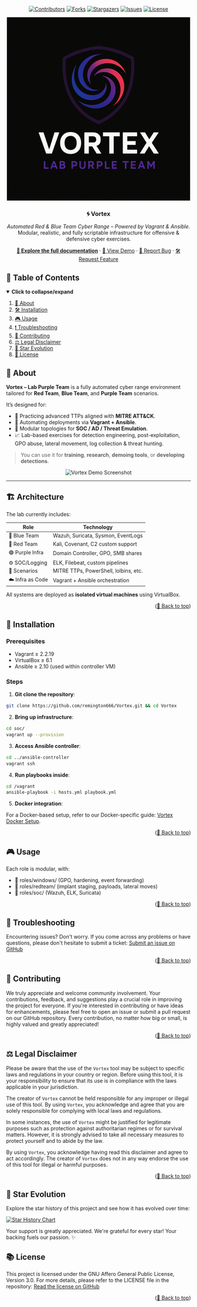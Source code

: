 <div id="top" align="center">

<!-- Shields Header -->
[![Contributors][contributors-shield]](https://github.com/remington666/Vortex/graphs/contributors)
[![Forks][forks-shield]](https://github.com/remington666/Vortex/network/members)
[![Stargazers][stars-shield]](https://github.com/remington666/Vortex/stargazers)
[![Issues][issues-shield]](https://github.com/remington666/Vortex/issues)
[![License][license-shield]](https://github.com/remington666/Vortex/blob/main/LICENSE)

<!-- Logo -->
<a href="https://github.com/remington666/Vortex">
  <img src="https://raw.githubusercontent.com/remington666/Vortex/main/docs/github/graphical_resources/Logo-With_background-Vortex.png" alt="Vortex Logo" width="auto" height="auto">
</a>

<!-- Title & Tagline -->
<h3 align="center">🌀 Vortex</h3>
<p align="center">
    <em>Automated Red & Blue Team Cyber Range – Powered by Vagrant & Ansible.</em>
    <br>
    Modular, realistic, and fully scriptable infrastructure for offensive & defensive cyber exercises.
</p>

<!-- Links & Demo -->
<p align="center">
    <a href="https://github.com/remington666/Vortex/blob/main/README.md" class="button-style"><strong>📘 Explore the full documentation</strong></a>
    ·
    <a href="https://asciinema.org/a/" class="button-style">🎥 View Demo</a>
    ·
    <a href="https://github.com/remington666/Vortex/issues">🐞 Report Bug</a>
    ·
    <a href="https://github.com/remington666/Vortex/issues">🛠️ Request Feature</a>
</p>

</div>

## 📜 Table of Contents

<details open>
  <summary><strong>Click to collapse/expand</strong></summary>
  <ol>
    <li><a href="#-about">📖 About</a></li>
    <li><a href="#-installation">🛠️ Installation</a></li>
    <li><a href="#-usage">🎮 Usage</a></li>
    <li><a href="#-troubleshooting">❗ Troubleshooting</a></li>
    <li><a href="#-contributing">🤝 Contributing</a></li>
    <li><a href="#%EF%B8%8F-legal-disclaimer">⚖️ Legal Disclaimer</a></li>
    <li><a href="#-star-evolution">🌠 Star Evolution</a></li>
    <li><a href="#-license">📜 License</a></li>
  </ol>
</details>

## 📖 About

**Vortex – Lab Purple Team** is a fully automated cyber range environment tailored for **Red Team**, **Blue Team**, and **Purple Team** scenarios.

It’s designed for:
- 🧠 Practicing advanced TTPs aligned with **MITRE ATT&CK**.
- 🔄 Automating deployments via **Vagrant + Ansible**.
- 🧩 Modular topologies for **SOC / AD / Threat Emulation**.
- 📈 Lab-based exercises for detection engineering, post-exploitation, GPO abuse, lateral movement, log collection & threat hunting.

> You can use it for **training**, **research**, **demoing tools**, or **developing detections**.


<p align="center">
  <img src="https://raw.githubusercontent.com/remington666/Vortex/main/docs/github/graphical_resources/Screenshot-Vortex_Demo.png" alt="Vortex Demo Screenshot" width="auto" height="auto">
</p>

---

## 🏗️ Architecture

The lab currently includes:

| Role            | Technology                          |
|-----------------|-------------------------------------|
| 🔵 Blue Team     | Wazuh, Suricata, Sysmon, EventLogs |
| 🔴 Red Team      | Kali, Covenant, C2 custom support   |
| 🟣 Purple Infra  | Domain Controller, GPO, SMB shares |
| ⚙️ SOC/Logging   | ELK, Filebeat, custom pipelines     |
| 🧠 Scenarios     | MITRE TTPs, PowerShell, lolbins, etc. |
| ☁️ Infra as Code | Vagrant + Ansible orchestration    |

All systems are deployed as **isolated virtual machines** using VirtualBox.

<p align="right">(<a href="#top">🔼 Back to top</a>)</p>

## 🚀 Installation

### Prerequisites

- Vagrant ≥ 2.2.19
- VirtualBox ≥ 6.1
- Ansible ≥ 2.10 (used within controller VM)

### Steps

1. **Git clone the repository**:
```bash
git clone https://github.com/remington666/Vortex.git && cd Vortex
```

2. **Bring up infrastructure**:
```bash
cd soc/
vagrant up --provision
```

3. **Access Ansible controller**:

```bash
cd ../ansible-controller
vagrant ssh
```

4. **Run playbooks inside**:

```bash
cd /vagrant
ansible-playbook -i hosts.yml playbook.yml
```

5. **Docker integration**:

For a Docker-based setup, refer to our Docker-specific guide: [Vortex Docker Setup](https://github.com/remington666/Vortex/blob/main/docker/README.md).

<p align="right">(<a href="#top">🔼 Back to top</a>)</p>

## 🎮 Usage

Each role is modular, with:

- 🔹 roles/windows/ (GPO, hardening, event forwarding)
- 🔹 roles/redteam/ (implant staging, payloads, lateral moves)
- 🔹 roles/soc/ (Wazuh, ELK, Suricata)

<p align="right">(<a href="#top">🔼 Back to top</a>)</p>

## 🔧 Troubleshooting

Encountering issues? Don't worry. If you come across any problems or have questions, please don't hesitate to submit a ticket: [Submit an issue on GitHub](https://github.com/remington666/Vortex/issues)

<p align="right">(<a href="#top">🔼 Back to top</a>)</p>

## 🤝 Contributing

We truly appreciate and welcome community involvement. Your contributions, feedback, and suggestions play a crucial role in improving the project for everyone. If you're interested in contributing or have ideas for enhancements, please feel free to open an issue or submit a pull request on our GitHub repository. Every contribution, no matter how big or small, is highly valued and greatly appreciated!

<p align="right">(<a href="#top">🔼 Back to top</a>)</p>

## ⚖️ Legal Disclaimer

Please be aware that the use of the `Vortex` tool may be subject to specific laws and regulations in your country or region. Before using this tool, it is your responsibility to ensure that its use is in compliance with the laws applicable in your jurisdiction.

The creator of `Vortex` cannot be held responsible for any improper or illegal use of this tool. By using `Vortex`, you acknowledge and agree that you are solely responsible for complying with local laws and regulations.

In some instances, the use of `Vortex` might be justified for legitimate purposes such as protection against authoritarian regimes or for survival matters. However, it is strongly advised to take all necessary measures to protect yourself and to abide by the law.

By using `Vortex`, you acknowledge having read this disclaimer and agree to act accordingly. The creator of `Vortex` does not in any way endorse the use of this tool for illegal or harmful purposes.

<p align="right">(<a href="#top">🔼 Back to top</a>)</p>

## 🌠 Star Evolution

Explore the star history of this project and see how it has evolved over time:

<a href="https://star-history.com/#remington666/Vortex&Timeline">
  <picture>
    <source media="(prefers-color-scheme: dark)" srcset="https://api.star-history.com/svg?repos=remington666/Vortex&type=Timeline&theme=dark" />
    <img alt="Star History Chart" src="https://api.star-history.com/svg?repos=remington666/Vortex&type=Timeline" />
  </picture>
</a>

Your support is greatly appreciated. We're grateful for every star! Your backing fuels our passion. ✨

## 📚 License

This project is licensed under the GNU Affero General Public License, Version 3.0. For more details, please refer to the LICENSE file in the repository: [Read the license on GitHub](https://github.com/remington666/Vortex/blob/main/LICENSE)

<p align="right">(<a href="#top">🔼 Back to top</a>)</p>

<!-- MARKDOWN LINKS & IMAGES -->
<!-- https://www.markdownguide.org/basic-syntax/#reference-style-links -->
[contributors-shield]: https://img.shields.io/github/contributors/remington666/Vortex.svg?style=for-the-badge
[contributors-url]: https://github.com/remington666/Vortex/graphs/contributors
[forks-shield]: https://img.shields.io/github/forks/remington666/Vortex.svg?style=for-the-badge
[forks-url]: https://github.com/remington666/Vortex/network/members
[stars-shield]: https://img.shields.io/github/stars/remington666/Vortex.svg?style=for-the-badge
[stars-url]: https://github.com/remington666/Vortex/stargazers
[issues-shield]: https://img.shields.io/github/issues/remington666/Vortex.svg?style=for-the-badge
[issues-url]: https://github.com/remington666/Vortex/issues
[license-shield]: https://img.shields.io/github/license/remington666/Vortex.svg?style=for-the-badge
[license-url]: https://github.com/remington666/Vortex/blob/main/LICENSE
